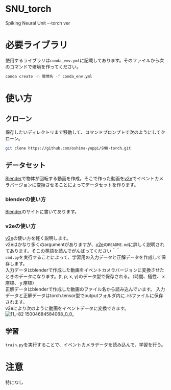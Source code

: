 # SNU_torch
Spiking Neural Unit --torch ver

# 必要ライブラリ
使用するライブラリは`conda_emv.yml`に記載してあります。そのファイルから次のコマンドで環境を作ってください。
```bash
conda create -n 環境名 -f conda_env.yml
```


# 使い方
## クローン
保存したいディレクトリまで移動して、コマンドプロンプトで次のようにしてクローン。
```bash
git clone https://github.com/oshima-yoppi/SNU-torch.git
```
## データセット
[Blender](https://github.com/oshima-yoppi/Blender)で物体が回転する動画を作成。そこで作った動画を[v2e](https://github.com/oshima-yoppi/v2e)でイベントカメラバージョンに変換させることによってデータセットを作ります。

### blenderの使い方
[Blender](https://github.com/oshima-yoppi/Blender)のサイトに書いてあります。

### v2eの使い方
[v2e](https://github.com/oshima-yoppi/v2e)の使い方を軽く説明します。  
v2eはかなり多くのargumentがありますが、[v2e](https://github.com/oshima-yoppi/v2e)の`README.md`に詳しく説明されてあります。そこの英語を読んでがんばってください＾＾  
`cmd.py`を実行することによって、学習用の入力データと正解データを作成して保存します。  
入力データはblenderで作成した動画をイベントカメラバージョンに変換させたときのデータになります。(t, p, x, y)のデータ型で保存される。（時間、極性、ｘ座標、ｙ座標）  
正解データはblenderで作成した動画のファイル名から読み込んでいます。
入力データと正解データはtorch.tensor型でoutputフォルダ内に`.h5`ファイルに保存されます。  
v2eにより次のように動画をイベントデータに変換できます。  
![11_-82 15004684584068_0_0_](https://user-images.githubusercontent.com/82073759/171681741-ba964a32-5cfd-43fe-bb4c-d69e6c965247.gif)

## 学習
`train.py`を実行することで、イベントカメラデータを読み込んで、学習を行う。


# 注意
特になし


